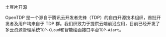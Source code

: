 土豆片开源

OpenTDP 是一个源自于腾讯云开发者先锋（TDP）的自由开源技术组织，首批开发者及用户均来自于 TDP 群。我们织致力于提供云端前沿应用，目前已经开发了多云资源管理系统`TDP-CLoud`和智能绘画接口平台`TDP-Aiart`。
